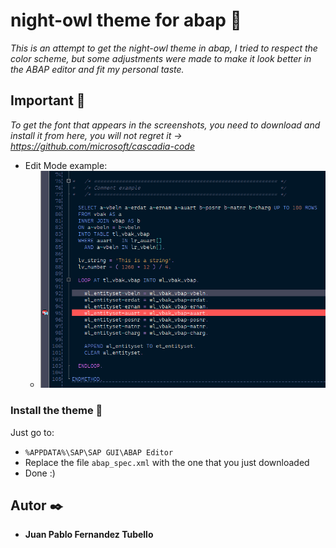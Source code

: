 # night-owl theme for abap 🌌

_This is an attempt to get the night-owl theme in abap, I tried to respect the color scheme, but some adjustments were made to make it look better in the ABAP editor
and fit my personal taste._

## Important 🚀

_To get the font that appears in the screenshots, you need to download and install it from here, you will not regret it → https://github.com/microsoft/cascadia-code_

- Edit Mode example: 
  - ![Edit Mode](edit-mode.png)

### Install the theme 🔧

Just go to:

 - `%APPDATA%\SAP\SAP GUI\ABAP Editor`
 - Replace the file `abap_spec.xml` with the one that you just downloaded
 - Done :)
## Autor ✒️

* **Juan Pablo Fernandez Tubello** 
